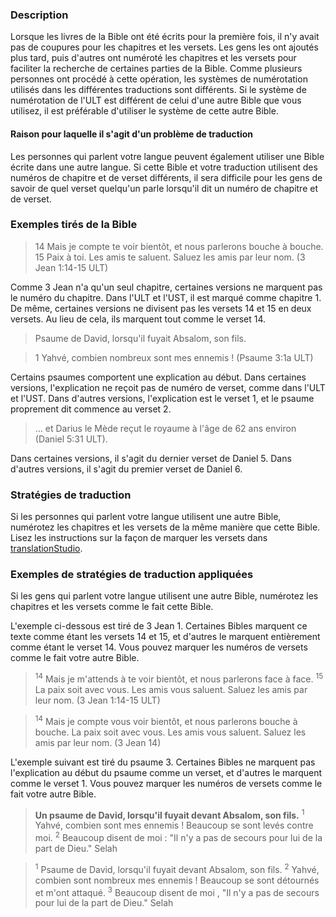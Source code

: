 ### Description

Lorsque les livres de la Bible ont été écrits pour la première fois, il n'y avait pas de coupures pour les chapitres et les versets. Les gens les ont ajoutés plus tard, puis d'autres ont numéroté les chapitres et les versets pour faciliter la recherche de certaines parties de la Bible. Comme plusieurs personnes ont procédé à cette opération, les systèmes de numérotation utilisés dans les différentes traductions sont différents. Si le système de numérotation de l'ULT est différent de celui d'une autre Bible que vous utilisez, il est préférable d'utiliser le système de cette autre Bible.

#### Raison pour laquelle il s'agit d'un problème de traduction

Les personnes qui parlent votre langue peuvent également utiliser une Bible écrite dans une autre langue. Si cette Bible et votre traduction utilisent des numéros de chapitre et de verset différents, il sera difficile pour les gens de savoir de quel verset quelqu'un parle lorsqu'il dit un numéro de chapitre et de verset.

### Exemples tirés de la Bible

> 14 Mais je compte te voir bientôt, et nous parlerons bouche à bouche. 15 Paix à toi. Les amis te saluent. Saluez les amis par leur nom. (3 Jean 1:14-15 ULT)

Comme 3 Jean n'a qu'un seul chapitre, certaines versions ne marquent pas le numéro du chapitre. Dans l'ULT et l'UST, il est marqué comme chapitre 1. De même, certaines versions ne divisent pas les versets 14 et 15 en deux versets. Au lieu de cela, ils marquent tout comme le verset 14.

> Psaume de David, lorsqu'il fuyait Absalom, son fils.

> 1 Yahvé, combien nombreux sont mes ennemis ! (Psaume 3:1a ULT)

Certains psaumes comportent une explication au début. Dans certaines versions, l'explication ne reçoit pas de numéro de verset, comme dans l'ULT et l'UST. Dans d'autres versions, l'explication est le verset 1, et le psaume proprement dit commence au verset 2.

> ... et Darius le Mède reçut le royaume à l'âge de 62 ans environ (Daniel 5:31 ULT).

Dans certaines versions, il s'agit du dernier verset de Daniel 5. Dans d'autres versions, il s'agit du premier verset de Daniel 6.

### Stratégies de traduction

Si les personnes qui parlent votre langue utilisent une autre Bible, numérotez les chapitres et les versets de la même manière que cette Bible. Lisez les instructions sur la façon de marquer les versets dans [translationStudio](https://help.door43.org/en/knowledgebase/13-translationstudio-android/docs/24-marking-verses-in-translationstudio).

### Exemples de stratégies de traduction appliquées

Si les gens qui parlent votre langue utilisent une autre Bible, numérotez les chapitres et les versets comme le fait cette Bible.

L'exemple ci-dessous est tiré de 3 Jean 1. Certaines Bibles marquent ce texte comme étant les versets 14 et 15, et d'autres le marquent entièrement comme étant le verset 14. Vous pouvez marquer les numéros de versets comme le fait votre autre Bible.

> <sup>14</sup> Mais je m'attends à te voir bientôt, et nous parlerons face à face. <sup>15</sup> La paix soit avec vous. Les amis vous saluent. Saluez les amis par leur nom. (3 Jean 1:14-15 ULT)

> <sup>14</sup> Mais je compte vous voir bientôt, et nous parlerons bouche à bouche. La paix soit avec vous. Les amis vous saluent. Saluez les amis par leur nom. (3 Jean 14)

L'exemple suivant est tiré du psaume 3. Certaines Bibles ne marquent pas l'explication au début du psaume comme un verset, et d'autres le marquent comme le verset 1. Vous pouvez marquer les numéros de versets comme le fait votre autre Bible.

> **Un psaume de David, lorsqu'il fuyait devant Absalom, son fils.** <sup>1</sup> Yahvé, combien sont mes ennemis ! Beaucoup se sont levés contre moi. <sup>2</sup> Beaucoup disent de moi : "Il n'y a pas de secours pour lui de la part de Dieu." Selah

> <sup>1</sup> Psaume de David, lorsqu'il fuyait devant Absalom, son fils.
> <sup>2</sup> Yahvé, combien sont nombreux mes ennemis !
> Beaucoup se sont détournés et m'ont attaqué.
> <sup>3</sup> Beaucoup disent de moi ,
> "Il n'y a pas de secours pour lui de la part de Dieu." Selah
